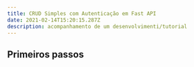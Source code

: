 ```yaml
---
title: CRUD Simples com Autenticação em Fast API
date: 2021-02-14T15:20:15.287Z
description: acompanhamento de um desenvolvimenti/tutorial
---
```

## Primeiros passos